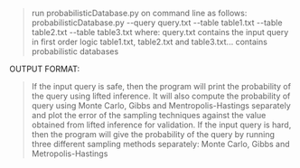 > run probabilisticDatabase.py on command line as follows:
       probabilisticDatabase.py --query query.txt --table table1.txt --table table2.txt --table table3.txt
    where:
        query.txt contains the input query in first order logic
        table1.txt, table2.txt and table3.txt... contains probabilistic databases

OUTPUT FORMAT:
> If the input query is safe, then the program will print the probability of the query using lifted inference. It will also compute the probability of query using Monte Carlo, Gibbs and Mentropolis-Hastings separately and plot the error of the sampling techniques against the value obtained from lifted inference for validation. 
> If the input query is hard, then the program will give the probability of the query by running three different sampling methods separately: Monte Carlo, Gibbs and Metropolis-Hastings        